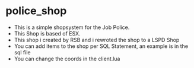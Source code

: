 # police_shop

- This is a simple shopsystem for the Job Police. 
- This Shop is based of ESX.
- This shop i created by RSB and i rewroted the shop to a LSPD Shop 
- You can add items to the shop per SQL Statement, an example is in the sql file
- You can change the coords in the client.lua
